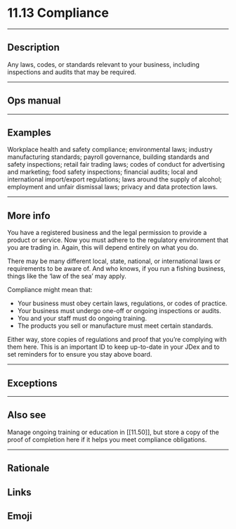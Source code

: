 # 11.13 Compliance

---

## Description

Any laws, codes, or standards relevant to your business, including inspections and audits that may be required.

---

## Ops manual

---

## Examples

Workplace health and safety compliance; environmental laws; industry manufacturing standards; payroll governance, building standards and safety inspections; retail fair trading laws; codes of conduct for advertising and marketing; food safety inspections; financial audits; local and international import/export regulations; laws around the supply of alcohol; employment and unfair dismissal laws; privacy and data protection laws.

---

## More info

You have a registered business and the legal permission to provide a product or service. Now you must adhere to the regulatory environment that you are trading in. Again, this will depend entirely on what you do. 

There may be many different local, state, national, or international laws or requirements to be aware of. And who knows, if you run a fishing business, things like the ‘law of the sea’ may apply.

Compliance might mean that:
- Your business must obey certain laws, regulations, or codes of practice.
- Your business must undergo one-off or ongoing inspections or audits. 
- You and your staff must do ongoing training.
- The products you sell or manufacture must meet certain standards. 

Either way, store copies of regulations and proof that you’re complying with them here. This is an important ID to keep up-to-date in your JDex and to set reminders for to ensure you stay above board.

---

## Exceptions

---

## Also see

Manage ongoing training or education in [[11.50]], but store a copy of the proof of completion here if it helps you meet compliance obligations.

---

## Rationale
## Links
## Emoji

